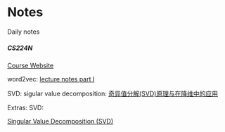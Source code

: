 # Notes
Daily notes
##### CS224N

[Course Website](http://web.stanford.edu/class/cs224n/index.html#schedule)

word2vec:
[lecture notes part I](http://web.stanford.edu/class/cs224n/readings/cs224n-2019-notes01-wordvecs1.pdf)

SVD: sigular value decomposition:
[奇异值分解(SVD)原理与在降维中的应用](https://www.cnblogs.com/pinard/p/6251584.html)
    
Extras:
SVD:

[Singular Value Decomposition (SVD)](https://www.cs.cmu.edu/~venkatg/teaching/CStheory-infoage/book-chapter-4.pdf)
